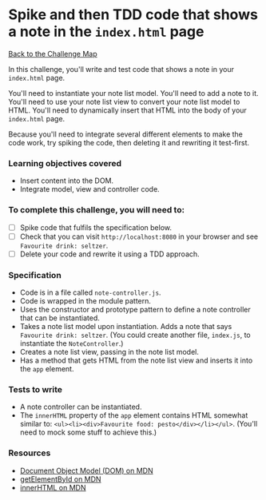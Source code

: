 # Spike and then TDD code that shows a note in the `index.html` page

[Back to the Challenge Map](00_challenge_track.md)

In this challenge, you'll write and test code that shows a note in your `index.html` page.

You'll need to instantiate your note list model. You'll need to add a note to it. You'll need to use your note list view to convert your note list model to HTML.  You'll need to dynamically insert that HTML into the body of your `index.html` page.

Because you'll need to integrate several different elements to make the code work, try spiking the code, then deleting it and rewriting it test-first.

### Learning objectives covered

- Insert content into the DOM.
- Integrate model, view and controller code.

### To complete this challenge, you will need to:

- [ ] Spike code that fulfils the specification below.
- [ ] Check that you can visit `http://localhost:8080` in your browser and see `Favourite drink: seltzer`.
- [ ] Delete your code and rewrite it using a TDD approach.

### Specification

- Code is in a file called `note-controller.js`.
- Code is wrapped in the module pattern.
- Uses the constructor and prototype pattern to define a note controller that can be instantiated.
- Takes a note list model upon instantiation. Adds a note that says `Favourite drink: seltzer`.  (You could create another file, `index.js`, to instantiate the `NoteController`.)
- Creates a note list view, passing in the note list model.
- Has a method that gets HTML from the note list view and inserts it into the `app` element.

### Tests to write

- A note controller can be instantiated.
- The `innerHTML` property of the `app` element contains HTML somewhat similar to: `<ul><li><div>Favourite food: pesto</div></li></ul>`.  (You'll need to mock some stuff to achieve this.)

### Resources

- [Document Object Model (DOM) on MDN](https://developer.mozilla.org/en-US/docs/Web/API/Document_Object_Model/Introduction)
- [getElementById on MDN](https://developer.mozilla.org/en-US/docs/Web/API/Document/getElementById)
- [innerHTML on MDN](https://developer.mozilla.org/en-US/docs/Web/API/Element/innerHTML)
